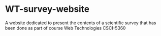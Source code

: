 # WT-survey-website
A website dedicated to present the contents of a scientific survey that has been done as part of course Web Technologies CSCI-5360
